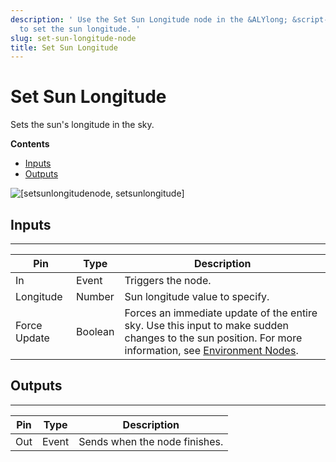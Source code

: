 ```yaml
---
description: ' Use the Set Sun Longitude node in the &ALYlong; &script-canvas; editor
  to set the sun longitude. '
slug: set-sun-longitude-node
title: Set Sun Longitude
---
```

# Set Sun Longitude<a name="set-sun-longitude-node"></a>

Sets the sun's longitude in the sky\.

**Contents**
+ [Inputs](#set-sun-longitude-node-input)
+ [Outputs](#set-sun-longitude-node-output)

![\[setsunlongitudenode, setsunlongitude\]](/images/userguide/scripting/script-canvas/scriptcanvasnodes/script-canvas-set-sun-longitude-node.png)

## Inputs<a name="set-sun-longitude-node-input"></a>


****  

| Pin | Type | Description | 
| --- | --- | --- | 
| In | Event | Triggers the node\. | 
| Longitude | Number |  Sun longitude value to specify\.  | 
| Force Update | Boolean |  Forces an immediate update of the entire sky\. Use this input to make sudden changes to the sun position\. For more information, see [Environment Nodes](/docs/userguide/scripting/scriptcanvas/environment-nodes.md)\.  | 

## Outputs<a name="set-sun-longitude-node-output"></a>


****  

| Pin | Type | Description | 
| --- | --- | --- | 
| Out | Event | Sends when the node finishes\. | 
